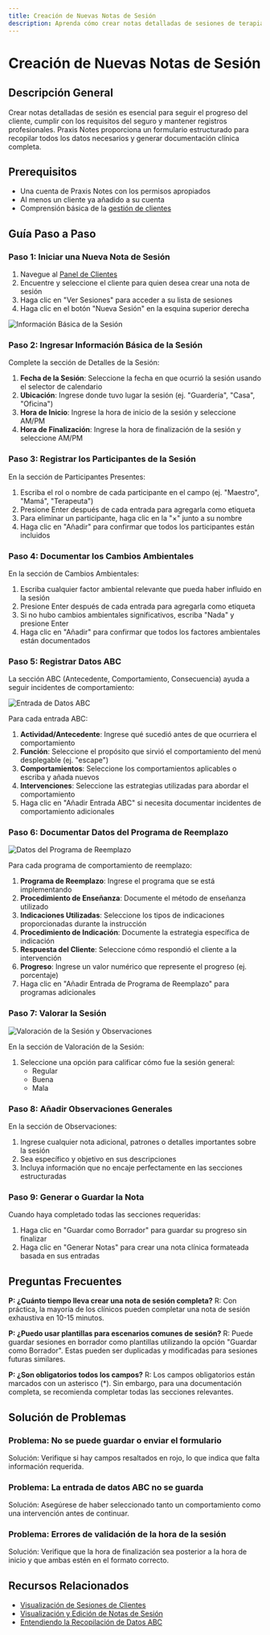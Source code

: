 ```yaml
---
title: Creación de Nuevas Notas de Sesión
description: Aprenda cómo crear notas detalladas de sesiones de terapia para sus clientes
---
```


# Creación de Nuevas Notas de Sesión

## Descripción General

Crear notas detalladas de sesión es esencial para seguir el progreso del cliente, cumplir con los requisitos del seguro y mantener registros profesionales. Praxis Notes proporciona un formulario estructurado para recopilar todos los datos necesarios y generar documentación clínica completa.

## Prerequisitos

- Una cuenta de Praxis Notes con los permisos apropiados
- Al menos un cliente ya añadido a su cuenta
- Comprensión básica de la [gestión de clientes](/es/clients/managing-clients)

## Guía Paso a Paso

### Paso 1: Iniciar una Nueva Nota de Sesión

1. Navegue al [Panel de Clientes](https://app.praxisnotes.com/clients)
2. Encuentre y seleccione el cliente para quien desea crear una nota de sesión
3. Haga clic en "Ver Sesiones" para acceder a su lista de sesiones
4. Haga clic en el botón "Nueva Sesión" en la esquina superior derecha

![Información Básica de la Sesión](/images/session/create-client-session-basic-data.png)

### Paso 2: Ingresar Información Básica de la Sesión

Complete la sección de Detalles de la Sesión:

1. **Fecha de la Sesión**: Seleccione la fecha en que ocurrió la sesión usando el selector de calendario
2. **Ubicación**: Ingrese donde tuvo lugar la sesión (ej. "Guardería", "Casa", "Oficina")
3. **Hora de Inicio**: Ingrese la hora de inicio de la sesión y seleccione AM/PM
4. **Hora de Finalización**: Ingrese la hora de finalización de la sesión y seleccione AM/PM

### Paso 3: Registrar los Participantes de la Sesión

En la sección de Participantes Presentes:

1. Escriba el rol o nombre de cada participante en el campo (ej. "Maestro", "Mamá", "Terapeuta")
2. Presione Enter después de cada entrada para agregarla como etiqueta
3. Para eliminar un participante, haga clic en la "×" junto a su nombre
4. Haga clic en "Añadir" para confirmar que todos los participantes están incluidos

### Paso 4: Documentar los Cambios Ambientales

En la sección de Cambios Ambientales:

1. Escriba cualquier factor ambiental relevante que pueda haber influido en la sesión
2. Presione Enter después de cada entrada para agregarla como etiqueta
3. Si no hubo cambios ambientales significativos, escriba "Nada" y presione Enter
4. Haga clic en "Añadir" para confirmar que todos los factores ambientales están documentados

### Paso 5: Registrar Datos ABC

La sección ABC (Antecedente, Comportamiento, Consecuencia) ayuda a seguir incidentes de comportamiento:

![Entrada de Datos ABC](/images/session/create-client-session-abc-data.png)

Para cada entrada ABC:

1. **Actividad/Antecedente**: Ingrese qué sucedió antes de que ocurriera el comportamiento
2. **Función**: Seleccione el propósito que sirvió el comportamiento del menú desplegable (ej. "escape")
3. **Comportamientos**: Seleccione los comportamientos aplicables o escriba y añada nuevos
4. **Intervenciones**: Seleccione las estrategias utilizadas para abordar el comportamiento
5. Haga clic en "Añadir Entrada ABC" si necesita documentar incidentes de comportamiento adicionales

### Paso 6: Documentar Datos del Programa de Reemplazo

![Datos del Programa de Reemplazo](/images/session/create-client-session-replacement-programs.png)

Para cada programa de comportamiento de reemplazo:

1. **Programa de Reemplazo**: Ingrese el programa que se está implementando
2. **Procedimiento de Enseñanza**: Documente el método de enseñanza utilizado
3. **Indicaciones Utilizadas**: Seleccione los tipos de indicaciones proporcionadas durante la instrucción
4. **Procedimiento de Indicación**: Documente la estrategia específica de indicación
5. **Respuesta del Cliente**: Seleccione cómo respondió el cliente a la intervención
6. **Progreso**: Ingrese un valor numérico que represente el progreso (ej. porcentaje)
7. Haga clic en "Añadir Entrada de Programa de Reemplazo" para programas adicionales

### Paso 7: Valorar la Sesión

![Valoración de la Sesión y Observaciones](/images/session/create-client-session-valuation-and-observations.png)

En la sección de Valoración de la Sesión:

1. Seleccione una opción para calificar cómo fue la sesión general:
    - Regular
    - Buena
    - Mala

### Paso 8: Añadir Observaciones Generales

En la sección de Observaciones:

1. Ingrese cualquier nota adicional, patrones o detalles importantes sobre la sesión
2. Sea específico y objetivo en sus descripciones
3. Incluya información que no encaje perfectamente en las secciones estructuradas

### Paso 9: Generar o Guardar la Nota

Cuando haya completado todas las secciones requeridas:

1. Haga clic en "Guardar como Borrador" para guardar su progreso sin finalizar
2. Haga clic en "Generar Notas" para crear una nota clínica formateada basada en sus entradas

## Preguntas Frecuentes

**P: ¿Cuánto tiempo lleva crear una nota de sesión completa?**
R: Con práctica, la mayoría de los clínicos pueden completar una nota de sesión exhaustiva en 10-15 minutos.

**P: ¿Puedo usar plantillas para escenarios comunes de sesión?**
R: Puede guardar sesiones en borrador como plantillas utilizando la opción "Guardar como Borrador". Estas pueden ser duplicadas y modificadas para sesiones futuras similares.

**P: ¿Son obligatorios todos los campos?**
R: Los campos obligatorios están marcados con un asterisco (\*). Sin embargo, para una documentación completa, se recomienda completar todas las secciones relevantes.

## Solución de Problemas

### Problema: No se puede guardar o enviar el formulario

Solución: Verifique si hay campos resaltados en rojo, lo que indica que falta información requerida.

### Problema: La entrada de datos ABC no se guarda

Solución: Asegúrese de haber seleccionado tanto un comportamiento como una intervención antes de continuar.

### Problema: Errores de validación de la hora de la sesión

Solución: Verifique que la hora de finalización sea posterior a la hora de inicio y que ambas estén en el formato correcto.

## Recursos Relacionados

- [Visualización de Sesiones de Clientes](/es/clients/session-list)
- [Visualización y Edición de Notas de Sesión](/es/clients/session-view-edit)
- [Entendiendo la Recopilación de Datos ABC](/es/resources/abc-data-guide)
